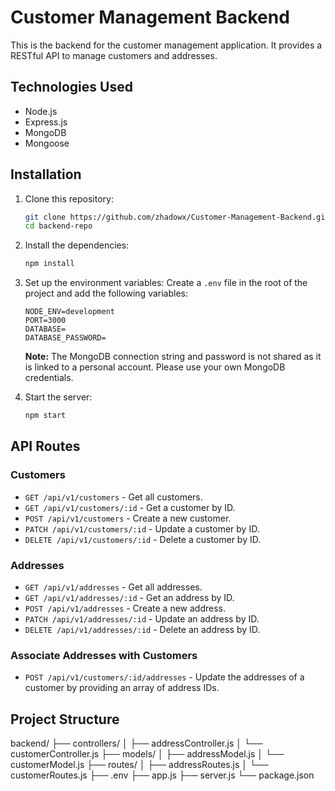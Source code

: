 # Customer Management Backend

This is the backend for the customer management application. It provides a RESTful API to manage customers and addresses.

## Technologies Used

- Node.js
- Express.js
- MongoDB
- Mongoose

## Installation

1. Clone this repository:

   ```sh
   git clone https://github.com/zhadowx/Customer-Management-Backend.git
   cd backend-repo
   ```

2. Install the dependencies:

   ```sh
   npm install
   ```

3. Set up the environment variables:
   Create a `.env` file in the root of the project and add the following variables:

   ```env
   NODE_ENV=development
   PORT=3000
   DATABASE=
   DATABASE_PASSWORD=
   ```

   **Note:** The MongoDB connection string and password is not shared as it is linked to a personal account. Please use your own MongoDB credentials.

4. Start the server:
   ```sh
   npm start
   ```

## API Routes

### Customers

- `GET /api/v1/customers` - Get all customers.
- `GET /api/v1/customers/:id` - Get a customer by ID.
- `POST /api/v1/customers` - Create a new customer.
- `PATCH /api/v1/customers/:id` - Update a customer by ID.
- `DELETE /api/v1/customers/:id` - Delete a customer by ID.

### Addresses

- `GET /api/v1/addresses` - Get all addresses.
- `GET /api/v1/addresses/:id` - Get an address by ID.
- `POST /api/v1/addresses` - Create a new address.
- `PATCH /api/v1/addresses/:id` - Update an address by ID.
- `DELETE /api/v1/addresses/:id` - Delete an address by ID.

### Associate Addresses with Customers

- `POST /api/v1/customers/:id/addresses` - Update the addresses of a customer by providing an array of address IDs.

## Project Structure

backend/
├── controllers/
│ ├── addressController.js
│ └── customerController.js
├── models/
│ ├── addressModel.js
│ └── customerModel.js
├── routes/
│ ├── addressRoutes.js
│ └── customerRoutes.js
├── .env
├── app.js
├── server.js
└── package.json
